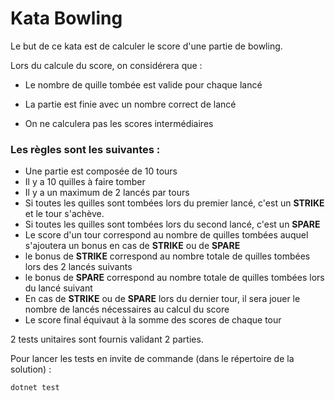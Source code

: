 # Kata Bowling



Le but de ce kata est de calculer le score d'une partie de bowling.

Lors du calcule du score, on considérera que :

- Le nombre de quille tombée est valide pour chaque lancé

- La partie est finie avec un nombre correct de lancé

- On ne calculera pas les scores intermédiaires

  

### Les règles sont les suivantes :

- Une partie est composée de 10 tours
- Il y a 10 quilles à faire tomber
- Il y a un maximum de 2 lancés par tours
- Si toutes les quilles sont tombées lors du premier lancé, c'est un **STRIKE** et le tour s'achève.
- Si toutes les quilles sont tombées lors du second lancé, c'est un **SPARE**
- Le score d'un tour correspond au nombre de quilles tombées auquel s'ajoutera un bonus en cas de **STRIKE** ou de **SPARE**
- le bonus de **STRIKE** correspond au nombre totale de quilles tombées lors des 2 lancés suivants
- le bonus de **SPARE** correspond au nombre totale de quilles tombées lors du lancé suivant
- En cas de **STRIKE** ou de **SPARE** lors du dernier tour, il sera jouer le nombre de lancés nécessaires au calcul du score
- Le score final équivaut à la somme des scores de chaque tour



2 tests unitaires sont fournis validant 2 parties.

Pour lancer les tests en invite de commande (dans le répertoire de la solution) :

`dotnet test`
